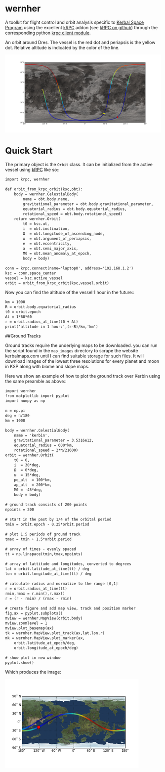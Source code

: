 # wernher

A toolkit for flight control and orbit analysis specific to [Kerbal Space Program](https://kerbalspaceprogram.com) using the excellent [kRPC](http://forum.kerbalspaceprogram.com/threads/69313-WIP-kRPC-A-language-agnostic-Remote-Procedure-Call-server-for-KSP) addon (see [kRPC on github](https://github.com/djungelorm/krpc/releases)) through the corresponding python [krpc client module](https://pypi.python.org/pypi/krpc).

An orbit around Dres. The vessel is the red dot and periapsis is the yellow dot. Relative altitude is indicated by the color of the line.

![Orbit around Dres](doc/images/dres_ground_track.png)

# Quick Start

The primary object is the ``Orbit`` class. It can be initialized from the active vessel using [kRPC](http://forum.kerbalspaceprogram.com/threads/69313-WIP-kRPC-A-language-agnostic-Remote-Procedure-Call-server-for-KSP) like so::

    import krpc, wernher

    def orbit_from_krpc_orbit(ksc,obt):
        body = wernher.CelestialBody(
            name = obt.body.name,
            gravitational_parameter = obt.body.gravitational_parameter,
            equatorial_radius = obt.body.equatorial_radius,
            rotational_speed = obt.body.rotational_speed)
        return wernher.Orbit(
            t0 = ksc.ut,
            i  = obt.inclination,
            Ω  = obt.longitude_of_ascending_node,
            ω  = obt.argument_of_periapsis,
            e  = obt.eccentricity,
            a  = obt.semi_major_axis,
            M0 = obt.mean_anomaly_at_epoch,
            body = body)

    conn = krpc.connect(name='laptop0', address='192.168.1.2')
    ksc = conn.space_center
    vessel = ksc.active_vessel
    orbit = orbit_from_krpc_orbit(ksc,vessel.orbit)

Now you can find the altitude of the vessel 1 hour in the future::

    km = 1000
    R = orbit.body.equatorial_radius
    t0 = orbit.epoch
    Δt = 1*60*60
    r = orbit.radius_at_time(t0 + Δt)
    print('altitude in 1 hour:',(r-R)/km,'km')

##Ground Tracks

Ground tracks require the underlying maps to be downloaded. you can run the script found in the ``map_images`` directory to scrape the website kerbalmaps.com until I can find suitable storage for such files. It will download images of the lowest three resolutions for every planet and moon in KSP along with biome and slope maps.

Here we show an example of how to plot the ground track over Kerbin using the same preamble as above::

    import wernher
    from matplotlib import pyplot
    import numpy as np

    π = np.pi
    deg = π/180
    km = 1000

    body = wernher.CelestialBody(
        name = 'kerbin',
        gravitational_parameter = 3.5316e12,
        equatorial_radius = 600*km,
        rotational_speed = 2*π/21600)
    orbit = wernher.Orbit(
        t0 = 0,
        i  = 30*deg,
        Ω  = 0*deg,
        ω  = 15*deg,
        pe_alt  = 100*km,
        ap_alt  = 200*km,
        M0 = -45*deg,
        body = body)

    # ground track consists of 200 points
    npoints = 200

    # start in the past by 1/4 of the orbital period
    tmin = orbit.epoch - 0.25*orbit.period

    # plot 1.5 periods of ground track
    tmax = tmin + 1.5*orbit.period

    # array of times - evenly spaced
    tt = np.linspace(tmin,tmax,npoints)

    # array of lattitude and longitudes, converted to degrees
    lat = orbit.latitude_at_time(tt) / deg
    lon = orbit.longitude_at_time(tt) / deg

    # calculate radius and normalize to the range [0,1]
    r = orbit.radius_at_time(tt)
    rmin,rmax = r.min(),r.max()
    r = (r - rmin) / (rmax - rmin)

    # create figure and add map view, track and position marker
    fig,ax = pyplot.subplots()
    mview = wernher.MapView(orbit.body)
    mview.zoomlevel = 1
    mview.plot_basemap(ax)
    tk = wernher.MapView.plot_track(ax,lat,lon,r)
    mk = wernher.MapView.plot_marker(ax,
        orbit.latitude_at_epoch/deg,
        orbit.longitude_at_epoch/deg)

    # show plot in new window
    pyplot.show()

Which produces the image:

![Orbit around Kerbin](doc/images/kerbin_ground_track.png)
